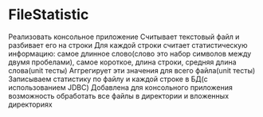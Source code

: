 # FileStatistic
Реализовать консольное приложение
        Считывает текстовый файл и разбивает его на строки 
        Для каждой строки считает статистическую информацию: самое длинное слово(слово это набор символов между двумя пробелами), самое короткое, длина строки, средняя длина слова(unit тесты)
        Аггрегирует эти значения для всего файла(unit тесты) 
        Записываем статистику по файлу и каждой строке в БД(с использованием JDBC) 
Добавлена для консольного приложения возможность обработать все файлы в директории и вложенных директориях
